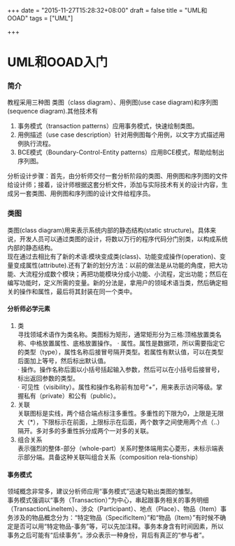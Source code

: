 +++
date = "2015-11-27T15:28:32+08:00"
draft = false 
title = "UML和OOAD"
tags = ["UML"]

+++

# UML和OOAD入门

### 简介
教程采用三种图 类图（class diagram）、用例图(use case diagram)和序列图(sequence diagram).其他技术有
 1. 事务模式（transaction patterns）应用事务模式，快速绘制类图。
 2. 用例描述（use case description）针对用例图每个用例，以文字方式描述用例执行流程。
 3. BCE模式（Boundary-Control-Entity patterns）应用BCE模式，帮助绘制出序列图。 

分析设计步骤：首先，由分析师交付一套分析阶段的类图、用例图和序列图的文件给设计师；接着，设计师根据这套分析文件，添加与实际技术有关的设计内容，生成另一套类图、用例图和序列图的设计文件给程序员。

### 类图
类图(class diagram)用来表示系统内部的静态结构(static structure)。具体来说，开发人员可以通过类图的设计，将数以万行的程序代码分门别类，以构成系统内部的静态结构。  
现在通过去相比有了新的术语:模块变成类(class)、功能变成操作(operation)、变量变成属性(attribute).还有了新的划分方法：以前的做法是从功能的角度，把大功能、大流程分成数个模块；再把功能模块分成小功能、小流程，定出功能；然后在编写功能时，定义所需的变量。新的分法是，拿用户的领域术语当类，然后确定相关的操作和属性，最后将其封装在同一个类中。

#### 分析师必学元素

 1. 类  
寻找领域术语作为类名称。类图标为矩形，通常矩形分为三格:顶格放置类名称、中格放置属性、底格放置操作。
 · 属性。属性是数据项，所以需要指定它的类型（type），属性名称后接冒号隔开类型。若属性有默认值，可以在类型后面加上等号，然后标出默认值。  
 · 操作。操作名称后面以小括号括起输入参数，然后可以在小括号后接冒号，标出返回参数的类型。  
 · 可见性（visibility）。属性和操作名称前有加号“+”，用来表示访问等级。掌握私有（private）和公有（public）。 
 2. 关联  
关联图标是实线，两个结合端点标注多重性。多重性的下限为0，上限是无限大（*），下限标示在前面，上限标示在后面，两个数字之间使用两个点（..）隔开。多对多的多重性拆分成两个一对多的关联。
 3. 组合关系  
表示强烈的整体-部分（whole-part）关系时整体端用实心菱形，未标示端表示部分端。具备这种关联叫组合关系（composition rela-tionship）

#### 事务模式
领域概念非常多，建议分析师应用“事务模式”迅速勾勒出类图的雏型。  
事务模式强调以“事务（Transaction）”为中心，串起跟事务相关的事务明细（TransactionLineItem）、涉众（Participant）、地点（Place）、物品（Item）事务涉及的物品概念分为：“特定物品（SpecificItem）”和“物品（Item）”有时候不确定是否可以用“特定物品-事务”等，可以先加注释。事务本身含有时间因素，所以事务之后可能有“后续事务”。涉众表示一种身份，背后有真正的“参与者”。
